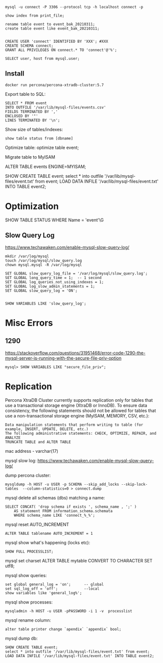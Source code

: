     mysql -u connect -P 3306 --protocol tcp -h localhost connect -p

    show index from print_file;
    
    rename table event to event_bak_20210311;
    create table event like event_bak_20210311;
    
    
    CREATE USER 'connect' IDENTIFIED BY 'XXX'; #XXX
    CREATE SCHEMA connect;
    GRANT ALL PRIVILEGES ON connect.* TO 'connect'@'%';
    
    SELECT user, host from mysql.user;

## Install

    docker run percona/percona-xtradb-cluster:5.7

Export table to SQL:

    SELECT * FROM event
    INTO OUTFILE '/var/lib/mysql-files/events.csv'
    FIELDS TERMINATED BY ','
    ENCLOSED BY '"'
    LINES TERMINATED BY '\n';
    
Show size of tables/indexes:

    show table status from [dbname]
    
Optimize table:
    optimize table event;

Migrate table to MyISAM

ALTER TABLE events ENGINE=MYISAM;


SHOW CREATE TABLE event;
select * into outfile '/var/lib/mysql-files/event.txt' from event;
LOAD DATA INFILE '/var/lib/mysql-files/event.txt' INTO TABLE event2;


# Optimization

SHOW TABLE STATUS WHERE Name = 'event'\G

## Slow Query Log

https://www.techawaken.com/enable-mysql-slow-query-log/
    
	mkdir /var/log/mysql
	touch /var/log/mysql/slow_query.log
	chown mysql.mysql -R /var/log/mysql
    
    SET GLOBAL slow_query_log_file = '/var/log/mysql/slow_query.log';
    SET GLOBAL long_query_time = 1;  -- 1 second
    SET GLOBAL log_queries_not_using_indexes = 1;
    SET GLOBAL log_slow_admin_statements = 1;
    SET GLOBAL slow_query_log = 'ON';
    
    
    SHOW VARIABLES LIKE 'slow_query_log';
	

# Misc Errors
## 1290 
https://stackoverflow.com/questions/31951468/error-code-1290-the-mysql-server-is-running-with-the-secure-file-priv-option

	mysql> SHOW VARIABLES LIKE "secure_file_priv";

# Replication

Percona XtraDB Cluster currently supports replication only for tables that use a transactional storage engine (XtraDB or InnoDB). To ensure data consistency, the following statements should not be allowed for tables that use a non-transactional storage engine (MyISAM, MEMORY, CSV, etc.):

    Data manipulation statements that perform writing to table (for example, INSERT, UPDATE, DELETE, etc.)
    The following administrative statements: CHECK, OPTIMIZE, REPAIR, and ANALYZE
    TRUNCATE TABLE and ALTER TABLE

    
mac address - varchar(17)

mysql slow log:
    https://www.techawaken.com/enable-mysql-slow-query-log/

dump percona cluster: 

    mysqldump -h HOST -u USER -p SCHEMA --skip_add_locks --skip-lock-tables  --column-statistics=0 > connect.dump
    
mysql delete all schemas (dbs) matching a name:

    SELECT CONCAT( 'drop schema if exists ', schema_name , ';' ) 
        AS statement FROM information_schema.schemata 
        WHERE schema_name LIKE 'connect_%_%';
        
mysql reset AUTO_INCREMENT

    ALTER TABLE tablename AUTO_INCREMENT = 1
    
mysql show what's happening (locks etc):

    SHOW FULL PROCESSLIST;
    
mysql set charset
    ALTER TABLE mytable CONVERT TO CHARACTER SET utf8;
    
mysql show queries:

    set global general_log = 'on';      -- global
    set sql_log_off = 'off';            --local
    show variables like 'general_log%';
    

mysql show processes:

    mysqladmin -h HOST -u USER -pPASSWORD -i 1 -v  processlist
    
mysql rename column:

    alter table printer change `apendix` `appendix` bool;
    
mysql dump db:

    SHOW CREATE TABLE event;
    select * into outfile '/var/lib/mysql-files/event.txt' from event;
    LOAD DATA INFILE '/var/lib/mysql-files/event.txt' INTO TABLE event2;
